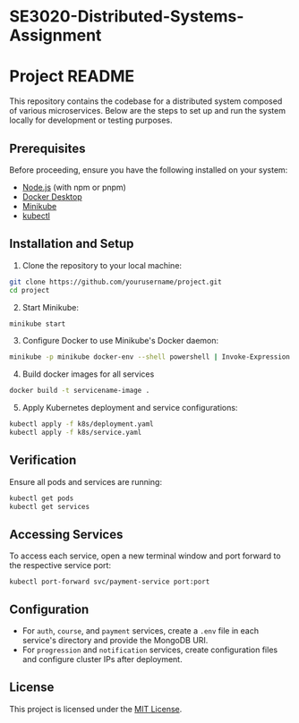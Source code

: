 # SE3020-Distributed-Systems-Assignment

# Project README

This repository contains the codebase for a distributed system composed of various microservices. Below are the steps to set up and run the system locally for development or testing purposes.

## Prerequisites

Before proceeding, ensure you have the following installed on your system:

- [Node.js](https://nodejs.org/) (with npm or pnpm)
- [Docker Desktop](https://www.docker.com/products/docker-desktop)
- [Minikube](https://minikube.sigs.k8s.io/docs/start/)
- [kubectl](https://kubernetes.io/docs/tasks/tools/install-kubectl/)

## Installation and Setup

1. Clone the repository to your local machine:

```bash
git clone https://github.com/yourusername/project.git
cd project
```

2. Start Minikube:

```bash
minikube start
```

3. Configure Docker to use Minikube's Docker daemon:

```bash
minikube -p minikube docker-env --shell powershell | Invoke-Expression
```

4. Build docker images for all services

```bash
docker build -t servicename-image .
```

5. Apply Kubernetes deployment and service configurations:

```bash
kubectl apply -f k8s/deployment.yaml
kubectl apply -f k8s/service.yaml
```

## Verification

Ensure all pods and services are running:

```bash
kubectl get pods
kubectl get services
```

## Accessing Services

To access each service, open a new terminal window and port forward to the respective service port:

`kubectl port-forward svc/payment-service port:port`

## Configuration

- For `auth`, `course`, and `payment` services, create a `.env` file in each service's directory and provide the MongoDB URI.
- For `progression` and `notification` services, create configuration files and configure cluster IPs after deployment.

## License

This project is licensed under the [MIT License](LICENSE).
